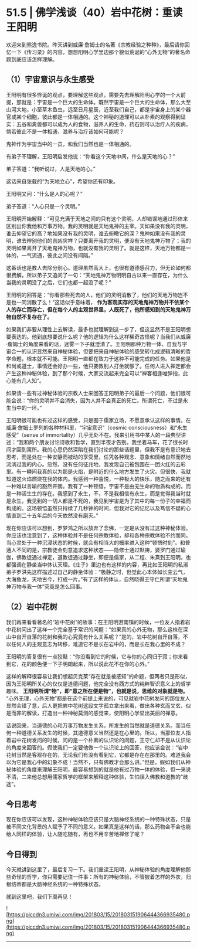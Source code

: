 # 51.5 | 佛学浅谈（40）岩中花树：重读王阳明

欢迎来到熊逸书院。昨天讲到威廉·詹姆士的名著《宗教经验之种种》，最后请你回忆一下《传习录》的内容，想想阳明心学里边那个貌似荒诞的“心外无物”的著名命题到底应该怎样理解。

## （1）宇宙意识与永生感受

王阳明有很多怪诞的观点，要理解这些观点，需要先去理解阳明心学的一个大前提，那就是：宇宙是一个巨大的生命体。既然宇宙是一个巨大的生命体，那么大至山河大地，小至草木鱼虫，远至日月星辰，近至我们自己，都是宇宙身上的某个器官或某个细胞，彼此都是一体相通的。这个神秘的道理可以从朴素的观察得到证实：五谷和禽兽都可以成为人的食物，滋养人的生命，药石则可以治疗人的疾病，倘若彼此不是一体相通，滋养与治疗该如何可能呢？

鬼神作为宇宙当中的一员，和我们当然也是一体相通的。

有弟子不理解，王阳明启发他说：“你看这个天地中间，什么是天地的心？”

弟子答道：“我听说过，人是天地的心。”

这话来自张载的“为天地立心”，希望你还有印象。

王阳明又问：“什么是人的心呢？”

弟子答道：“人心只是一个灵明。”

王阳明开始解释：“可见充满于天地之间的只有这个灵明，人却错误地通过形体来区别出你我他和万事万物。我的灵明就是天地鬼神的主宰。天如果没有我的灵明，谁去仰望它的高？地如果没有我的灵明，谁去俯瞰它的深？鬼神如果没有我的灵明，谁去辨别他们的吉凶灾祥？只要离开我的灵明，便没有天地鬼神万物了；我的灵明如果离开了天地鬼神万物，也就没有我的灵明了。就是这样，天地万物都是一体的，一气流通，彼此之间没有间隔。”

这番话也是教人去除分别心。道理虽然高大上，也很有道德感召力，但无论如何都很费解，所以弟子又追问了一句：“天地鬼神万物明明自古以来一直存在，为什么当我的灵明没了之后，它们也都一起没了呢？”

王阳明的回答是：“你看那些死去的人，他们的灵明消散了，他们的天地万物岂不是也一同消散了么！”这话似乎意味着， **作为客观实存的天地鬼神万物并不依某个人的存亡而存亡，但在每个人的主观世界里，人既死了，他所感知到的天地鬼神万物自然不复存在了。**

如果我们非要从理性上去解读，最多也就理解到这一步了，但这显然不是王阳明想要表达的。他到底想要说什么呢？他的逻辑为什么这样稀奇古怪呢？当我们从威廉·詹姆士的角度来看的话，迷雾一下子就澄清了。王阳明那种万物一体、自我与宇宙合一的认识显然来自神秘体验，但要把来自神秘体验的感受转化成逻辑清晰的哲学命题，根本就不可能。王阳明一直都在致力于这种不可能完成的任务。如果他是和尚或道士，事情还会好办一些，他只要教别人打坐就够了。任何人进入禅定都会产生这种神秘体验，到了那个时候，大家交流起来完全可以“禅客相逢唯弹指，此心能有几人知”。

如果请一些有过神秘体验的宗教人士来回答王阳明弟子的最后一个问题，他们很可能会说：“你的灵明并不会消失，因为人并不会真正的死亡。所谓死亡，不过是永生当中的一环。”

王阳明很可能也有过这样的感受，只是囿于儒家立场，不愿意承认这样的事情。在威廉·詹姆士罗列的各种材料里，“宇宙意识”（cosmic consciousness）和“永生感受”（sense of immortality）几乎无处不在。我来引用书中某人的一段典型讲述：“我和两个朋友讨论诗歌和哲学，直到半夜才告别。我坐着马车，花了很长时间才回到寓所。我的心思仍然深陷在我们讨论的那些话题里，但我不是有意识地去思考，而是处在一种安静而被动的享受里，任凭各种观念、意象和情绪自然而然地流淌过我的内心。忽然，没有任何征兆地，我发现自己被包围在一团火红的云彩里。有一瞬间我真的以为那是火焰，是附近的什么地方发生了火灾。但很快，我就知道这火焰燃烧在我的体内。我感到一种喜悦，一种极大的快乐，随之而来的还有一种难以言喻的豁然开朗。我有了一种顿悟，宇宙不是由无生命的物质构成的，而是一种活生生的存在。我感到了永生，不，不是我相信有永生，而是觉得我当时就是永生，我见到的一切人都是不死的，我见到宇宙是为了其中的每一份子的幸福而构成的。这场顿悟虽然只持续了几秒钟的时间，但我对它的记忆以及笃信不疑的心情直到二十五年后的今天依然没有磨灭。”

现在你应该可以想到，罗梦鸿之所以放弃了念佛，一定是从没有过这种神秘体验。你应该也注意到了，这种体验并不是任何宗教体验，却和各种宗教体验不约而同。当心灵处于一种沉浸状态的时候，就会有相当大的概率进入这种“顿悟时刻”。和普通人不同的是，宗教徒会刻意追求这种状态——隐修士通过默祷，婆罗门通过瑜伽，佛教徒通过禅定，道教徒通过静坐，即便是儒家，从二程、朱熹到王阳明，也都强调在静坐当中体认天理。《庄子》里边也有这样的内容，再比如王阳明的私淑弟子罗洪先这样描述过自己的静坐体验：“极静之时，但觉此心本体如长空云气，大海鱼龙，天地古今，打成一片。”有了这样的体认，自然晓得王守仁所谓“天地鬼神万物与我一体”究竟是怎么回事。

## （2）岩中花树

我们再来看看著名的“岩中花树”的故事：在王阳明游南镇的时候，一位友人指着岩中花树问出了这样一个完全基于常识的问题：“如果真的心外无物，那么这株在深山中自开自落的花树和我的心究竟有什么关系呢？”是的，岩中花树自开自落，不以任何人的主观意志为转移，难道它不是长在岩中的，而是长在我心里的不成？

王阳明的答复很有一点狡黠：“你没看到它的时候，它与你的心同归于寂；你来看到它，花的颜色便一下子明朗起来，所以说此花不在你的心外。”

这样的解释很容易让我们想起贝克莱“存在就是被感知”的命题，但两者只是形似，因为王阳明所关心的仅仅是道德问题，他完全没有西方式的纯粹智识意义上的哲学趣味。 **王阳明所谓“物”，即“意之所在便是物”，也就是说，思维的对象就是物。** “心外无理，心外无物”都是在这个前提上来说的，可见就岩中花树发问的那位友人显然会错了意，后人更把岩中花树这段文字孤立拿出来看，做出各种玄而又玄、似是而非的解读，打造出一种神秘莫测的感觉来，使阳明心学显出美丽的禅意。

话说回来，当道德的心和万事万物发生关系，所发生的当然就是道德关系。而当任何一种道德关系发生的时候，其道德意义当然还是在心里的。所以，当那位友人指着岩中花树发问的时候，问的是一个朴素的认识论的问题，王守仁却不是从认识论的角度来回答的。假使我们一定要他做一个认识论上的回答，他应该会说：“岩中花树当然是客观存在的，无论我们有没有看到它，它都是存在在那里的。难道我会以为它是我心中的幻象不成！当然不，只有佛教才会那么讲。”但是，假如我们从神秘体验的角度来理解王阳明，最容易想到的就是他有过万物一体的体验，但一来说不清，二来他总想用儒家哲学的框架来解释这种体验，生怕误入佛教和道教的“歧途”。

## 今日思考

现在你应该可以发现，这种神秘体验应该只是大脑神经系统的一种特殊状态，只是被不同文化背景的人赋予了不同的意义。如果真是这样的话，那么药物会不会也能给人同样的体验，让人随吃随有，再也不用辛苦地禅修了呢？

## 今日得到

今天就讲到这里了，最后复习一下。我们重读王阳明，从神秘体验的角度理解他那些奇怪的哲学，你只需要记住一件事：所有的神秘体验，不管披着怎样的外衣，归根结蒂都是大脑神经系统的一种特殊状态。

就到这里吧，我们下周再见！

![https://piccdn3.umiwi.com/img/201803/15/201803151906444366935480.png](https://piccdn3.umiwi.com/img/201803/15/201803151906444366935480.png)

---
